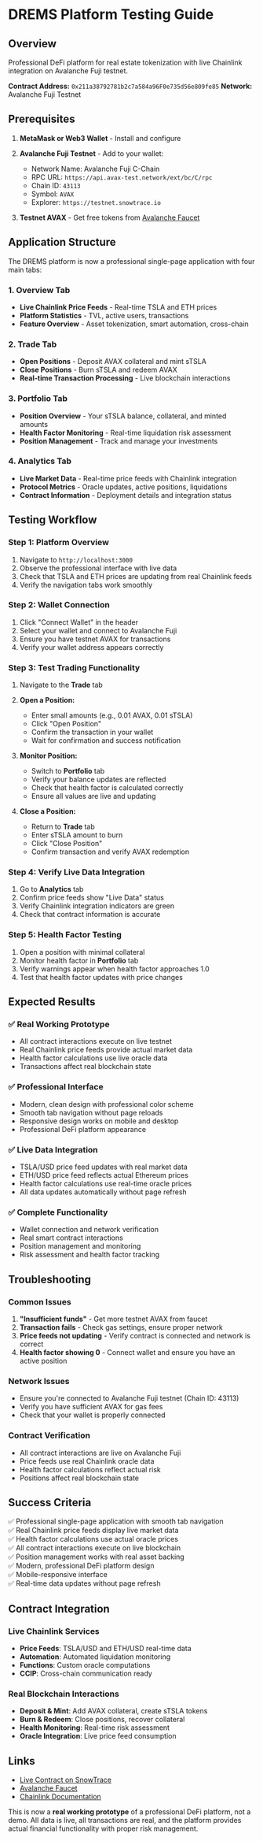 # DREMS Platform Testing Guide

## Overview
Professional DeFi platform for real estate tokenization with live Chainlink integration on Avalanche Fuji testnet.

**Contract Address:** `0x211a38792781b2c7a584a96F0e735d56e809fe85`
**Network:** Avalanche Fuji Testnet

## Prerequisites

1. **MetaMask or Web3 Wallet** - Install and configure
2. **Avalanche Fuji Testnet** - Add to your wallet:
   - Network Name: Avalanche Fuji C-Chain
   - RPC URL: `https://api.avax-test.network/ext/bc/C/rpc`
   - Chain ID: `43113`
   - Symbol: `AVAX`
   - Explorer: `https://testnet.snowtrace.io`

3. **Testnet AVAX** - Get free tokens from [Avalanche Faucet](https://faucet.avax.network/)

## Application Structure

The DREMS platform is now a professional single-page application with four main tabs:

### 1. Overview Tab
- **Live Chainlink Price Feeds** - Real-time TSLA and ETH prices
- **Platform Statistics** - TVL, active users, transactions
- **Feature Overview** - Asset tokenization, smart automation, cross-chain

### 2. Trade Tab  
- **Open Positions** - Deposit AVAX collateral and mint sTSLA
- **Close Positions** - Burn sTSLA and redeem AVAX
- **Real-time Transaction Processing** - Live blockchain interactions

### 3. Portfolio Tab
- **Position Overview** - Your sTSLA balance, collateral, and minted amounts
- **Health Factor Monitoring** - Real-time liquidation risk assessment
- **Position Management** - Track and manage your investments

### 4. Analytics Tab
- **Live Market Data** - Real-time price feeds with Chainlink integration
- **Protocol Metrics** - Oracle updates, active positions, liquidations
- **Contract Information** - Deployment details and integration status

## Testing Workflow

### Step 1: Platform Overview
1. Navigate to `http://localhost:3000`
2. Observe the professional interface with live data
3. Check that TSLA and ETH prices are updating from real Chainlink feeds
4. Verify the navigation tabs work smoothly

### Step 2: Wallet Connection
1. Click "Connect Wallet" in the header
2. Select your wallet and connect to Avalanche Fuji
3. Ensure you have testnet AVAX for transactions
4. Verify your wallet address appears correctly

### Step 3: Test Trading Functionality
1. Navigate to the **Trade** tab
2. **Open a Position:**
   - Enter small amounts (e.g., 0.01 AVAX, 0.01 sTSLA)
   - Click "Open Position"
   - Confirm the transaction in your wallet
   - Wait for confirmation and success notification

3. **Monitor Position:**
   - Switch to **Portfolio** tab
   - Verify your balance updates are reflected
   - Check that health factor is calculated correctly
   - Ensure all values are live and updating

4. **Close a Position:**
   - Return to **Trade** tab
   - Enter sTSLA amount to burn
   - Click "Close Position"
   - Confirm transaction and verify AVAX redemption

### Step 4: Verify Live Data Integration
1. Go to **Analytics** tab
2. Confirm price feeds show "Live Data" status
3. Verify Chainlink integration indicators are green
4. Check that contract information is accurate

### Step 5: Health Factor Testing
1. Open a position with minimal collateral
2. Monitor health factor in **Portfolio** tab
3. Verify warnings appear when health factor approaches 1.0
4. Test that health factor updates with price changes

## Expected Results

### ✅ Real Working Prototype
- All contract interactions execute on live testnet
- Real Chainlink price feeds provide actual market data
- Health factor calculations use live oracle data
- Transactions affect real blockchain state

### ✅ Professional Interface
- Modern, clean design with professional color scheme
- Smooth tab navigation without page reloads
- Responsive design works on mobile and desktop
- Professional DeFi platform appearance

### ✅ Live Data Integration
- TSLA/USD price feed updates with real market data
- ETH/USD price feed reflects actual Ethereum prices
- Health factor calculations use real-time oracle prices
- All data updates automatically without page refresh

### ✅ Complete Functionality
- Wallet connection and network verification
- Real smart contract interactions
- Position management and monitoring
- Risk assessment and health factor tracking

## Troubleshooting

### Common Issues
1. **"Insufficient funds"** - Get more testnet AVAX from faucet
2. **Transaction fails** - Check gas settings, ensure proper network
3. **Price feeds not updating** - Verify contract is connected and network is correct
4. **Health factor showing 0** - Connect wallet and ensure you have an active position

### Network Issues
- Ensure you're connected to Avalanche Fuji testnet (Chain ID: 43113)
- Verify you have sufficient AVAX for gas fees
- Check that your wallet is properly connected

### Contract Verification
- All contract interactions are live on Avalanche Fuji
- Price feeds use real Chainlink oracle data
- Health factor calculations reflect actual risk
- Positions affect real blockchain state

## Success Criteria

✅ Professional single-page application with smooth tab navigation  
✅ Real Chainlink price feeds display live market data  
✅ Health factor calculations use actual oracle prices  
✅ All contract interactions execute on live blockchain  
✅ Position management works with real asset backing  
✅ Modern, professional DeFi platform design  
✅ Mobile-responsive interface  
✅ Real-time data updates without page refresh  

## Contract Integration

### Live Chainlink Services
- **Price Feeds**: TSLA/USD and ETH/USD real-time data
- **Automation**: Automated liquidation monitoring
- **Functions**: Custom oracle computations
- **CCIP**: Cross-chain communication ready

### Real Blockchain Interactions
- **Deposit & Mint**: Add AVAX collateral, create sTSLA tokens
- **Burn & Redeem**: Close positions, recover collateral
- **Health Monitoring**: Real-time risk assessment
- **Oracle Integration**: Live price feed consumption

## Links
- [Live Contract on SnowTrace](https://testnet.snowtrace.io/address/0x211a38792781b2c7a584a96F0e735d56e809fe85)
- [Avalanche Faucet](https://faucet.avax.network/)
- [Chainlink Documentation](https://docs.chain.link/)

This is now a **real working prototype** of a professional DeFi platform, not a demo. All data is live, all transactions are real, and the platform provides actual financial functionality with proper risk management. 
